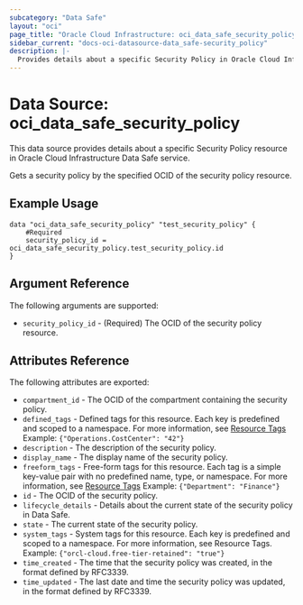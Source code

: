 ```yaml
---
subcategory: "Data Safe"
layout: "oci"
page_title: "Oracle Cloud Infrastructure: oci_data_safe_security_policy"
sidebar_current: "docs-oci-datasource-data_safe-security_policy"
description: |-
  Provides details about a specific Security Policy in Oracle Cloud Infrastructure Data Safe service
---
```


# Data Source: oci_data_safe_security_policy
This data source provides details about a specific Security Policy resource in Oracle Cloud Infrastructure Data Safe service.

Gets a security policy by the specified OCID of the security policy resource.

## Example Usage

```hcl
data "oci_data_safe_security_policy" "test_security_policy" {
	#Required
	security_policy_id = oci_data_safe_security_policy.test_security_policy.id
}
```

## Argument Reference

The following arguments are supported:

* `security_policy_id` - (Required) The OCID of the security policy resource.


## Attributes Reference

The following attributes are exported:

* `compartment_id` - The OCID of the compartment containing the security policy.
* `defined_tags` - Defined tags for this resource. Each key is predefined and scoped to a namespace. For more information, see [Resource Tags](https://docs.cloud.oracle.com/iaas/Content/General/Concepts/resourcetags.htm) Example: `{"Operations.CostCenter": "42"}` 
* `description` - The description of the security policy.
* `display_name` - The display name of the security policy.
* `freeform_tags` - Free-form tags for this resource. Each tag is a simple key-value pair with no predefined name, type, or namespace. For more information, see [Resource Tags](https://docs.cloud.oracle.com/iaas/Content/General/Concepts/resourcetags.htm)  Example: `{"Department": "Finance"}` 
* `id` - The OCID of the security policy.
* `lifecycle_details` - Details about the current state of the security policy in Data Safe.
* `state` - The current state of the security policy.
* `system_tags` - System tags for this resource. Each key is predefined and scoped to a namespace. For more information, see Resource Tags. Example: `{"orcl-cloud.free-tier-retained": "true"}` 
* `time_created` - The time that the security policy was created, in the format defined by RFC3339.
* `time_updated` - The last date and time the security policy was updated, in the format defined by RFC3339.

